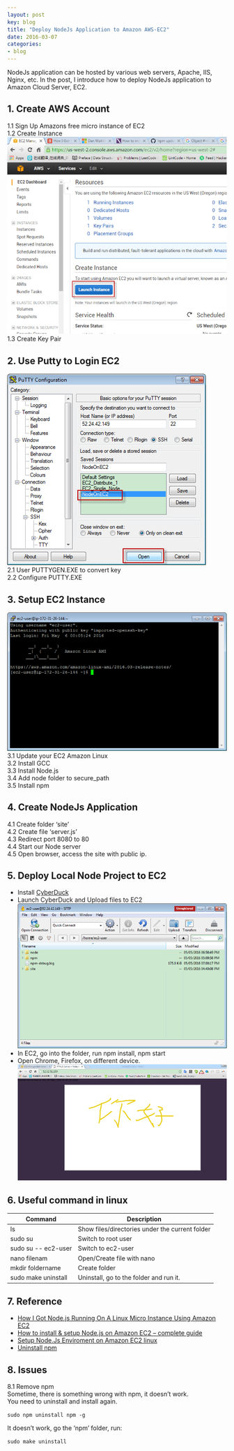 ```yaml
---
layout: post
key: blog
title: "Deploy NodeJs Application to Amazon AWS-EC2"
date: 2016-03-07
categories:
- blog
---
```


NodeJs application can be hosted by various web servers, Apache, IIS, Nginx, etc. In the post, I introduce how to deploy NodeJs application to Amazon Cloud Server, EC2.

## 1. Create AWS Account  
1.1 Sign Up Amazons free micro instance of EC2  
1.2 Create Instance  
![EC2 Instance](/public/pics/ec2instance.png)  
1.3 Create Key Pair  
## 2. Use Putty to Login EC2  
![Putty](/public/pics/ec2putty.png)  
2.1 User PUTTYGEN.EXE to convert key  
2.2 Configure PUTTY.EXE  
## 3. Setup EC2 Instance  
![EC2 Remote](/public/pics/ec2remote.png)  
3.1 Update your EC2 Amazon Linux  
3.2 Install GCC  
3.3 Install Node.js  
3.4 Add node folder to secure_path  
3.5 Install npm  
## 4. Create NodeJs Application  
4.1 Create folder ‘site’  
4.2 Create file ‘server.js’  
4.3 Redirect port 8080 to 80  
4.4 Start our Node server  
4.5 Open browser, access the site with public ip.  
## 5. Deploy Local Node Project to EC2  
* Install [CyberDuck](https://cyberduck.io/?l=en)  
* Launch CyberDuck and Upload files to EC2  
![CyberDuck](/public/pics/ec2cyberduck.png)  
* In EC2, go into the folder, run npm install, npm start  
* Open Chrome, Firefox, on different device.  
![EC2 App](/public/pics/socketiopaint1.png)  
## 6. Useful command in linux  
Command	| Description  
------------ | -------------  
ls | Show files/directories under the current folder  
sudo su	| Switch to root user  
sudo su -- ec2-user | Switch to ec2-user  
nano filenam | Open/Create file with nano  
mkdir foldername | Create folder  
sudo make uninstall | Uninstall, go to the folder and run it.  

## 7. Reference  
* [How I Got Node.js Running On A Linux Micro Instance Using Amazon EC2](http://www.bennadel.com/blog/2321-how-i-got-node-js-running-on-a-linux-micro-instance-using-amazon-ec2.htm)
* [How to install & setup Node.js on Amazon EC2 – complete guide](http://iconof.com/blog/how-to-install-setup-node-js-on-amazon-aws-ec2-complete-guide/)
* [Setup Node.Js Enviroment on Amazon EC2 linux](http://adndevblog.typepad.com/cloud_and_mobile/2014/12/setup-nodejs-enviroment-on-amazon-ec2-linux-1.html)
* [Uninstall npm](https://docs.npmjs.com/misc/removing-npm)

## 8.	Issues  
8.1 Remove npm  
Sometime, there is something wrong with npm, it doesn’t work.  
You need to uninstall and install again.  

```
sudo npm uninstall npm -g
```

It doesn’t work, go the ‘npm’ folder, run:  

```
sudo make uninstall
```
